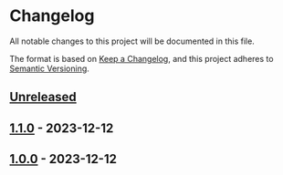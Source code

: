 # Changelog

All notable changes to this project will be documented in this file.

The format is based on [Keep a Changelog](https://keepachangelog.com/en/1.0.0/), and this project adheres
to [Semantic Versioning](https://semver.org/spec/v2.0.0.html).

## [Unreleased]

## [1.1.0] - 2023-12-12

## [1.0.0] - 2023-12-12

[Unreleased]: https://github.com/jdemetra/jdplus-benchmarking/compare/v1.1.0...HEAD
[1.1.0]: https://github.com/jdemetra/jdplus-benchmarking/compare/v1.0.0...v1.1.0
[1.0.0]: https://github.com/jdemetra/jdplus-benchmarking/releases/tag/v1.0.0
